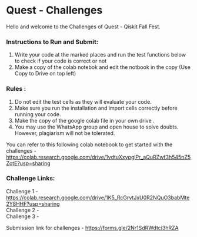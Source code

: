 # Quest - Challenges

Hello and welcome to the Challenges of Quest - Qiskit Fall Fest. 

### Instructions to Run and Submit:
  1. Write your code at the marked places and run the test functions below to check if your code is correct or not
  2. Make a copy of the colab notebok and edit the notbook in the copy (Use Copy to Drive on top left)

### Rules :
  1. Do not edit the test cells as they will evaluate your code.
  2. Make sure you run the installation and import cells correctly before running your code.
  3. Make the copy of the google colab file in your own drive .
  4. You may use the WhatsApp group and open house to solve doubts. However, plagiarism will not be tolerated.

You can refer to this following colab notebook to get started with the challenges - 
https://colab.research.google.com/drive/1vdtuXxypglPr_aQuRZwf3h545nZ5ZotE?usp=sharing

### Challenge Links: 

Challenge 1 - https://colab.research.google.com/drive/1K5_RcGrvtJxU0R2NQuO3babMte2Y8HHF?usp=sharing
<br>
Challenge 2 - 
<br>
Challenge 3 - 
<br>

Submission link for challenges - https://forms.gle/2Nr1SdRWdtci3hRZA
